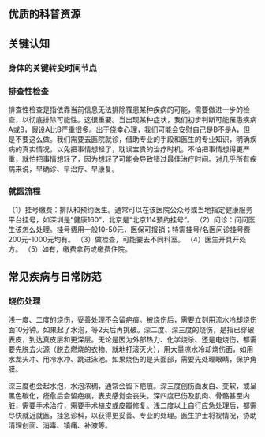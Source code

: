 
## 优质的科普资源

## 关键认知

### 身体的关键转变时间节点


### 排查性检查


排查性检查是指依靠当前信息无法排除罹患某种疾病的可能，需要做进一步的检查，以彻底排除可能性。这很重要。当出现某种症状，我们初步判断可能罹患疾病A或B，假设A比B严重很多。出于侥幸心理，我们可能会安慰自己是B不是A，但是不要这么做。我们需要去医院就诊，借助专业的手段和医生的专业知识，明确疾病的真实情况，以免把事情想轻了，耽误宝贵的治疗时机。不怕把事情想得更严重，就怕把事情想轻了，因为想轻了可能会导致错过最佳治疗时间。对几乎所有疾病来说，早确诊、早治疗、早康复。


### 就医流程

（1）挂号缴费：排队和预约医生。通常可以在该医院公众号或当地指定健康服务平台挂号，如深圳是“健康160”，北京是“北京114预约挂号”。
（2）问诊：问问医生该怎么处理。挂号费用一般10-50元，医保可报销；特需挂号/名医问诊挂号费200元-1000元均有。
（3）做检查，可能要去不同科室。
（4）医生开具开处方。
（5）如有，缴费拿药或缴费住院。

## 常见疾病与日常防范

### 烧伤处理

浅一度、二度的烧伤，妥善处理不会留疤痕。被烧伤后，需要立刻用流水冷却烧伤面10分钟。如果起了水泡，等2天后再挑破。深二度、深三度的烧伤，是指已穿破表皮，到达真皮层和更深层。无论是因为外部热力、化学烧杀、还是电烧伤，都需要先脱去火源（脱去燃烧的衣物、就地打滚灭火），用大量凉水冷却烧伤面，如用水龙头冲、用冷水冲、跳进泳池。如果烧伤的是头面部，需要先处理眼睛，保护角膜。

深三度也会起水泡，水泡浓稠，通常会留下疤痕。深三度创伤面发白、变软，或呈黑色碳化，痊愈后会留疤痕，表皮感觉会丧失。深四度已伤及肌肉、骨骼甚至内脏，需要手术治疗，需要手术植皮或皮瓣修复。浅二度以上自行应急处理后，都需尽快就近就医，挂急诊科，以获得更妥善、专业的处理。医生护士将视情况，协助清理创面、消毒、镇痛、补液等。


